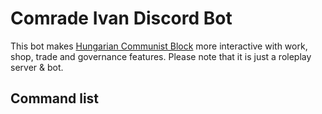 # Comrade Ivan Discord Bot

This bot makes [Hungarian Communist Block](https://www.google.com) more interactive with work, shop, trade and governance features. Please note that it is just a roleplay server & bot.

## Command list
